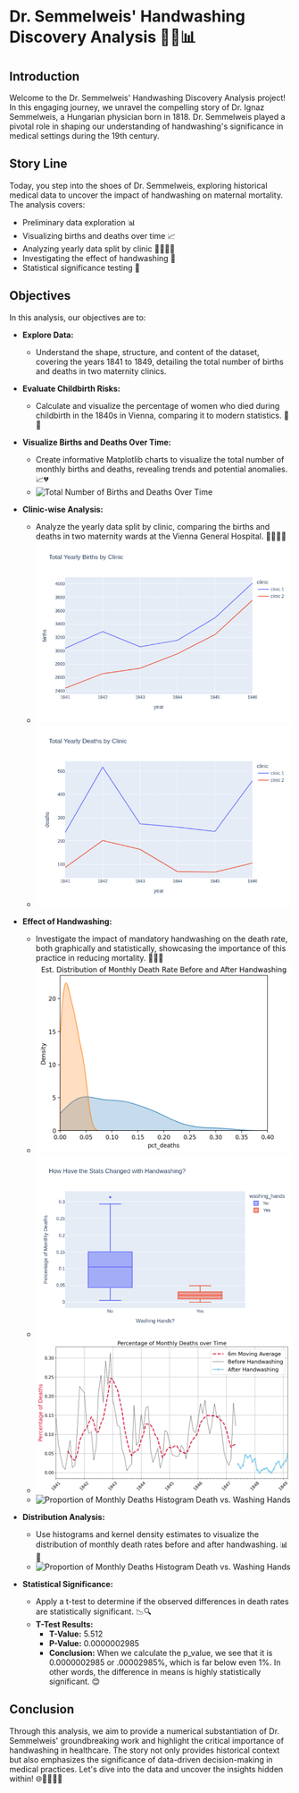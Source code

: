 # Dr. Semmelweis' Handwashing Discovery Analysis 🤲🔬📊

## Introduction

Welcome to the Dr. Semmelweis' Handwashing Discovery Analysis project! In this engaging journey, we unravel the compelling story of Dr. Ignaz Semmelweis, a Hungarian physician born in 1818. Dr. Semmelweis played a pivotal role in shaping our understanding of handwashing's significance in medical settings during the 19th century.

## Story Line

Today, you step into the shoes of Dr. Semmelweis, exploring historical medical data to uncover the impact of handwashing on maternal mortality. The analysis covers:

- Preliminary data exploration 📊
- Visualizing births and deaths over time 📈
- Analyzing yearly data split by clinic 👩‍⚕️👨‍⚕️
- Investigating the effect of handwashing 🧴
- Statistical significance testing 🔬

## Objectives

In this analysis, our objectives are to:

- **Explore Data:**
  - Understand the shape, structure, and content of the dataset, covering the years 1841 to 1849, detailing the total number of births and deaths in two maternity clinics.

- **Evaluate Childbirth Risks:**
  - Calculate and visualize the percentage of women who died during childbirth in the 1840s in Vienna, comparing it to modern statistics. 🤰💔

- **Visualize Births and Deaths Over Time:**
  - Create informative Matplotlib charts to visualize the total number of monthly births and deaths, revealing trends and potential anomalies. 📈💔
  - ![Total Number of Births and Deaths Over Time](https://github.com/ashay-thamankar/data_analysis/blob/main/Dr_Semmelweis_Handwashing_Discovery_analysis/charts/Total%20Number%20of%20Births%20and%20Deaths%20time%20series%20over%20years.png)

- **Clinic-wise Analysis:**
  - Analyze the yearly data split by clinic, comparing the births and deaths in two maternity wards at the Vienna General Hospital. 👩‍⚕️👨‍⚕️
  - ![Total Yearly Births by Clinic](https://github.com/ashay-thamankar/data_analysis/blob/main/Dr_Semmelweis_Handwashing_Discovery_analysis/charts/Total%20Yearly%20Births%20by%20Clinic%20line%20chart.png)
  - ![Total Yearly Deaths by Clinic](https://github.com/ashay-thamankar/data_analysis/blob/main/Dr_Semmelweis_Handwashing_Discovery_analysis/charts/Total%20Yearly%20Deaths%20by%20Clinic%20line%20chart.png)

- **Effect of Handwashing:**
  - Investigate the impact of mandatory handwashing on the death rate, both graphically and statistically, showcasing the importance of this practice in reducing mortality. 🧼💧🚿
  - ![Est. Distribution of Monthly Death Rate Before and After Handwashing KDE Plot](https://github.com/ashay-thamankar/data_analysis/blob/main/Dr_Semmelweis_Handwashing_Discovery_analysis/charts/Est.%20Distribution%20of%20Monthly%20Death%20Rate%20Before%20and%20After%20Handwashing%20kde%20plot.png)
  - ![How Have the Stats Changed with Handwashing, Death vs. Handwash](https://github.com/ashay-thamankar/data_analysis/blob/main/Dr_Semmelweis_Handwashing_Discovery_analysis/charts/How%20Have%20the%20Stats%20Changed%20with%20Handwashing%2C%20death%20vs%20handwash.png)
  - ![Percentage of Monthly Deaths Over Time Line Chart](https://github.com/ashay-thamankar/data_analysis/blob/main/Dr_Semmelweis_Handwashing_Discovery_analysis/charts/Percentage%20of%20Monthly%20Deaths%20over%20Time%20line%20chart.png)
  - ![Proportion of Monthly Deaths Histogram Death vs. Washing Hands](https://github.com/ashay-thamankar/data_analysis/blob/main/Dr_Semmelweis_Handwashing_Discovery_analysis/charts/Proportion%20of%20Monthly%20Deaths%20histogram%20death%20vs%20washing%20hands.png)

- **Distribution Analysis:**
  - Use histograms and kernel density estimates to visualize the distribution of monthly death rates before and after handwashing. 📊🔄
  - ![Proportion of Monthly Deaths Histogram Death vs. Washing Hands](https://github.com/ashay-thamankar/data_analysis/blob/main/Dr_Semmelweis_Handwashing_Discovery_analysis/charts/Proportion%20of%20Monthly%20Deaths%20histogram%20death%20vs%20washing%20hands.png)

- **Statistical Significance:**
  - Apply a t-test to determine if the observed differences in death rates are statistically significant. 📉🔍
  - **T-Test Results:**
    - **T-Value:** 5.512
    - **P-Value:** 0.0000002985
    - **Conclusion:** When we calculate the p_value, we see that it is 0.0000002985 or .00002985%, which is far below even 1%. In other words, the difference in means is highly statistically significant. 😊

## Conclusion

Through this analysis, we aim to provide a numerical substantiation of Dr. Semmelweis' groundbreaking work and highlight the critical importance of handwashing in healthcare. The story not only provides historical context but also emphasizes the significance of data-driven decision-making in medical practices. Let's dive into the data and uncover the insights hidden within! 🌐👨‍⚕️👩‍⚕️
